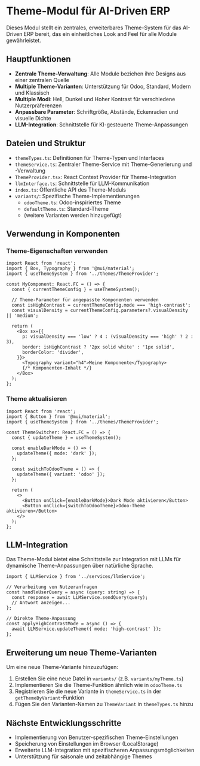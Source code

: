 # Theme-Modul für AI-Driven ERP

Dieses Modul stellt ein zentrales, erweiterbares Theme-System für das AI-Driven ERP bereit, das ein einheitliches Look and Feel für alle Module gewährleistet.

## Hauptfunktionen

- **Zentrale Theme-Verwaltung**: Alle Module beziehen ihre Designs aus einer zentralen Quelle
- **Multiple Theme-Varianten**: Unterstützung für Odoo, Standard, Modern und Klassisch
- **Multiple Modi**: Hell, Dunkel und Hoher Kontrast für verschiedene Nutzerpräferenzen
- **Anpassbare Parameter**: Schriftgröße, Abstände, Eckenradien und visuelle Dichte
- **LLM-Integration**: Schnittstelle für KI-gesteuerte Theme-Anpassungen

## Dateien und Struktur

- `themeTypes.ts`: Definitionen für Theme-Typen und Interfaces
- `themeService.ts`: Zentraler Theme-Service mit Theme-Generierung und -Verwaltung
- `ThemeProvider.tsx`: React Context Provider für Theme-Integration
- `llmInterface.ts`: Schnittstelle für LLM-Kommunikation
- `index.ts`: Öffentliche API des Theme-Moduls
- `variants/`: Spezifische Theme-Implementierungen
  - `odooTheme.ts`: Odoo-inspiriertes Theme
  - `defaultTheme.ts`: Standard-Theme
  - (weitere Varianten werden hinzugefügt)

## Verwendung in Komponenten

### Theme-Eigenschaften verwenden

```tsx
import React from 'react';
import { Box, Typography } from '@mui/material';
import { useThemeSystem } from '../themes/ThemeProvider';

const MyComponent: React.FC = () => {
  const { currentThemeConfig } = useThemeSystem();
  
  // Theme-Parameter für angepasste Komponenten verwenden
  const isHighContrast = currentThemeConfig.mode === 'high-contrast';
  const visualDensity = currentThemeConfig.parameters?.visualDensity || 'medium';
  
  return (
    <Box sx={{ 
      p: visualDensity === 'low' ? 4 : (visualDensity === 'high' ? 2 : 3),
      border: isHighContrast ? '2px solid white' : '1px solid',
      borderColor: 'divider',
    }}>
      <Typography variant="h4">Meine Komponente</Typography>
      {/* Komponenten-Inhalt */}
    </Box>
  );
};
```

### Theme aktualisieren

```tsx
import React from 'react';
import { Button } from '@mui/material';
import { useThemeSystem } from '../themes/ThemeProvider';

const ThemeSwitcher: React.FC = () => {
  const { updateTheme } = useThemeSystem();
  
  const enableDarkMode = () => {
    updateTheme({ mode: 'dark' });
  };
  
  const switchToOdooTheme = () => {
    updateTheme({ variant: 'odoo' });
  };
  
  return (
    <>
      <Button onClick={enableDarkMode}>Dark Mode aktivieren</Button>
      <Button onClick={switchToOdooTheme}>Odoo-Theme aktivieren</Button>
    </>
  );
};
```

## LLM-Integration

Das Theme-Modul bietet eine Schnittstelle zur Integration mit LLMs für dynamische Theme-Anpassungen über natürliche Sprache.

```tsx
import { LLMService } from '../services/llmService';

// Verarbeitung von Nutzeranfragen
const handleUserQuery = async (query: string) => {
  const response = await LLMService.sendQuery(query);
  // Antwort anzeigen...
};

// Direkte Theme-Anpassung
const applyHighContrastMode = async () => {
  await LLMService.updateTheme({ mode: 'high-contrast' });
};
```

## Erweiterung um neue Theme-Varianten

Um eine neue Theme-Variante hinzuzufügen:

1. Erstellen Sie eine neue Datei in `variants/` (z.B. `variants/myTheme.ts`)
2. Implementieren Sie die Theme-Funktion ähnlich wie in `odooTheme.ts`
3. Registrieren Sie die neue Variante in `themeService.ts` in der `getThemeByVariant`-Funktion
4. Fügen Sie den Varianten-Namen zu `ThemeVariant` in `themeTypes.ts` hinzu

## Nächste Entwicklungsschritte

- Implementierung von Benutzer-spezifischen Theme-Einstellungen
- Speicherung von Einstellungen im Browser (LocalStorage)
- Erweiterte LLM-Integration mit spezifischeren Anpassungsmöglichkeiten
- Unterstützung für saisonale und zeitabhängige Themes 